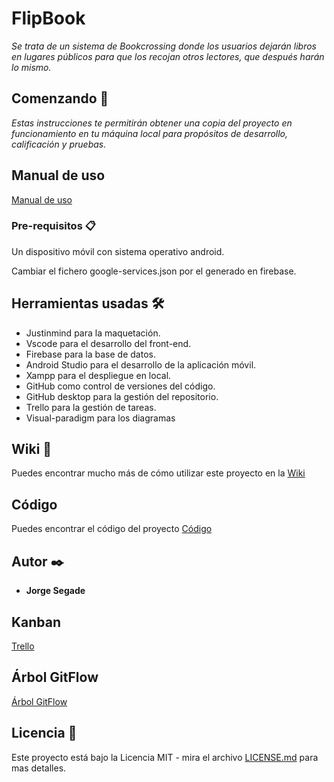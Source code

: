 # FlipBook

_Se trata de un sistema de Bookcrossing donde los usuarios dejarán libros en lugares
públicos para que los recojan otros lectores, que después harán lo mismo._

## Comenzando 🚀

_Estas instrucciones te permitirán obtener una copia del proyecto en funcionamiento en tu máquina local para propósitos de desarrollo, calificación y pruebas._

## Manual de uso

[Manual de uso](https://github.com/jorgedam96/flipbook/blob/gh-pages/index.md)

### Pre-requisitos 📋

Un dispositivo móvil con sistema operativo android.

Cambiar el fichero google-services.json por el generado en firebase.

## Herramientas usadas 🛠️

- Justinmind para la maquetación.
- Vscode para el desarrollo del front-end.
- Firebase para la base de datos.
- Android Studio para el desarrollo de la aplicación móvil.
- Xampp para el despliegue en local.
- GitHub como control de versiones del código.
- GitHub desktop para la gestión del repositorio.
- Trello para la gestión de tareas.
- Visual-paradigm para los diagramas




## Wiki 📖

Puedes encontrar mucho más de cómo utilizar este proyecto en la [Wiki](https://github.com/jorgedam96/flipbook/wiki)


## Código 

Puedes encontrar el código del proyecto [Código](https://github.com/jorgedam96/flipbook/tree/master)


## Autor ✒️


* **Jorge Segade** 

## Kanban

[Trello](https://trello.com/b/yQY4ou3E/flipbook)

## Árbol GitFlow

[Árbol GitFlow](https://github.com/jorgedam96/flipbook/network)

## Licencia 📄

Este proyecto está bajo la Licencia MIT - mira el archivo [LICENSE.md](LICENSE.md) para mas detalles.

